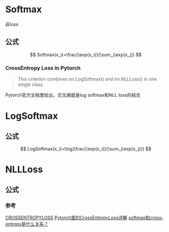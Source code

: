 # Softmax
非loss
## 公式

$$ Softmax(x_i)=\frac{\exp(x_i)}{\sum_j\exp(x_j)} $$

### CrossEntropy Loss in Pytorch
> This criterion combines nn.LogSoftmax() and nn.NLLLoss() in one single class.

Pytorch官方文档里给出，交叉熵就是log softmax和NLL loss的结合

# LogSoftmax

## 公式
$$ LogSoftmax(x_i)=\log(\frac{\exp(x_i)}{\sum_j\exp(x_j)}) $$

# NLLLoss

## 公式



### 参考

[CROSSENTROPYLOSS](https://pytorch.org/docs/master/generated/torch.nn.CrossEntropyLoss.html)
[Pytorch里的CrossEntropyLoss详解](https://www.cnblogs.com/marsggbo/p/10401215.html)
[softmax和cross-entropy是什么关系？](https://www.zhihu.com/question/294679135)

